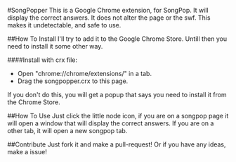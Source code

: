 #SongPopper
This is a Google Chrome extension, for SongPop. It will display the correct answers. It does not alter the page or the swf. This makes it undetectable, and safe to use.

##How To Install
I'll try to add it to the Google Chrome Store. Untill then you need to install it some other way.

####Install with crx file:

- Open "chrome://chrome/extensions/" in a tab.
- Drag the songpopper.crx to this page.

If you don't do this, you will get a popup that says you need to install it from the Chrome Store.

##How To Use
Just click the little node icon, if you are on a songpop page it will open a window that will display the correct answers. If you are on a other tab, it will open a new songpop tab.

##Contribute
Just fork it and make a pull-request! Or if you have any ideas, make a issue!